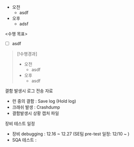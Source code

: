 - 오전
	- asdf
- 오후
	- adsf

<수행 목표>
- [ ] asdf

>[!수행경과]
>- 오전
>	- asdf
>- 오후
>	- asdf

결함 발생시 로그 전송 자료
- 런 중의 결함 : Save log (Hold log)
- 크래쉬 발생 : Crashdump
- 결함발생시 상황 캡처 파일

장비 테스트 일정
- 장비 debugging : 12.16 ~ 12.27 (SE팀 pre-test 일정: 12/10 ~ )
- SQA 테스트 : 
